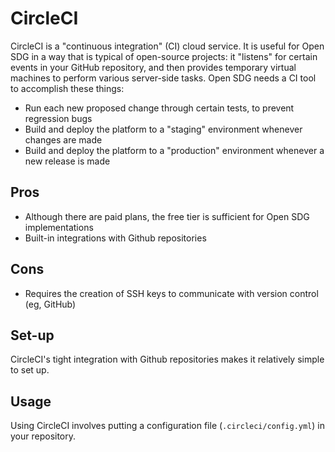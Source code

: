 <h1>CircleCI</h1>

CircleCI is a "continuous integration" (CI) cloud service. It is useful for Open SDG in a way that is typical of open-source projects: it "listens" for certain events in your GitHub repository, and then provides temporary virtual machines to perform various server-side tasks. Open SDG needs a CI tool to accomplish these things:

* Run each new proposed change through certain tests, to prevent regression bugs
* Build and deploy the platform to a "staging" environment whenever changes are made
* Build and deploy the platform to a "production" environment whenever a new release is made

## Pros

* Although there are paid plans, the free tier is sufficient for Open SDG implementations
* Built-in integrations with Github repositories

## Cons

* Requires the creation of SSH keys to communicate with version control (eg, GitHub)

## Set-up

CircleCI's tight integration with Github repositories makes it relatively simple to set up.

## Usage

Using CircleCI involves putting a configuration file (`.circleci/config.yml`) in your repository.
